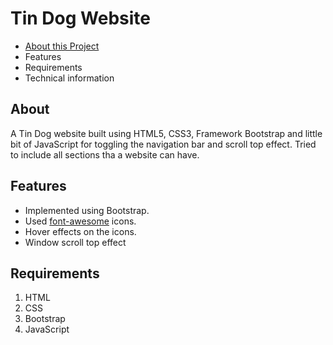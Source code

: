 # Tin Dog Website
* [About this Project](About)
* Features
* Requirements
* Technical information
## About
A Tin Dog website built using HTML5, CSS3, Framework Bootstrap and little bit of JavaScript for toggling the navigation bar and scroll top effect. Tried to include all sections tha a website can have.
## Features
* Implemented using Bootstrap.
* Used [font-awesome](https://fontawesome.com/) icons.
* Hover effects on the icons.
* Window scroll top effect
## Requirements
1. HTML
2. CSS
3. Bootstrap
4. JavaScript
